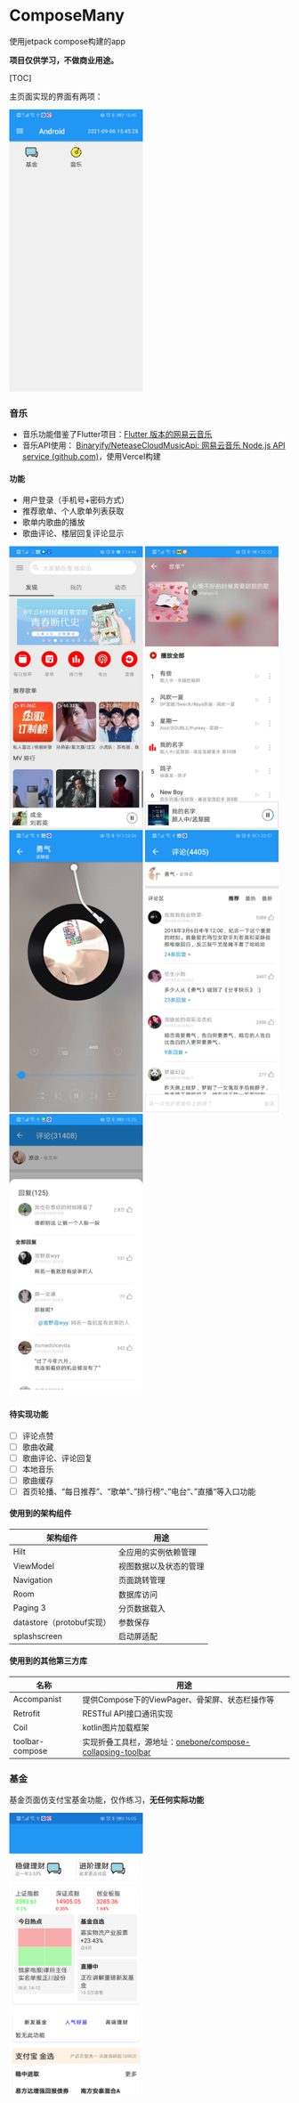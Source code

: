 # ComposeMany
使用jetpack compose构建的app

**项目仅供学习，不做商业用途。**

[TOC]

主页面实现的界面有两项：

<img src="https://github.com/Mr-lin930819/ComposeMany/blob/0f5ac3f8cbf3ab24882ec24b5bdf1aabc7c6f2fd/screenshots/main.png" width=240 alt="主界面" />

### 音乐

- 音乐功能借鉴了Flutter项目：[Flutter 版本的网易云音乐 ](https://github.com/fluttercandies/NeteaseCloudMusic)
- 音乐API使用： [Binaryify/NeteaseCloudMusicApi: 网易云音乐 Node.js API service (github.com)](https://github.com/Binaryify/NeteaseCloudMusicApi)，使用Vercel构建

#### 功能

- 用户登录（手机号+密码方式）
- 推荐歌单、个人歌单列表获取
- 歌单内歌曲的播放
- 歌曲评论、楼层回复评论显示

<img src="https://github.com/Mr-lin930819/ComposeMany/raw/main/screenshots/music_main.jpg" width=240 alt="music_main" />  <img src="https://github.com/Mr-lin930819/ComposeMany/raw/main/screenshots/play_list.jpeg" width=240 alt="play_list" />  <img src="https://github.com/Mr-lin930819/ComposeMany/raw/main/screenshots/song_play.png" width=240 alt="song_play" />
<img src="https://github.com/Mr-lin930819/ComposeMany/raw/main/screenshots/comments.png" width=240 alt="comments" />  <img src="https://github.com/Mr-lin930819/ComposeMany/raw/main/screenshots/floor_comment.jpg" width=240 alt="floor_comment" />

#### 待实现功能

- [ ] 评论点赞
- [ ] 歌曲收藏
- [ ] 歌曲评论、评论回复
- [ ] 本地音乐
- [ ] 歌曲缓存
- [ ] 首页轮播、“每日推荐”、“歌单“、”排行榜“、”电台“、”直播“等入口功能

#### 使用到的架构组件

| 架构组件                  | 用途                   |
| ------------------------- | ---------------------- |
| Hilt                      | 全应用的实例依赖管理   |
| ViewModel                 | 视图数据以及状态的管理 |
| Navigation                | 页面跳转管理           |
| Room                      | 数据库访问             |
| Paging 3                  | 分页数据载入           |
| datastore（protobuf实现） | 参数保存               |
| splashscreen              | 启动屏适配             |

#### 使用到的其他第三方库

| 名称            | 用途                                                         |
| --------------- | ------------------------------------------------------------ |
| Accompanist     | 提供Compose下的ViewPager、骨架屏、状态栏操作等               |
| Retrofit        | RESTful API接口通讯实现                                      |
| Coil            | kotlin图片加载框架                                           |
| toolbar-compose | 实现折叠工具栏，源地址：[onebone/compose-collapsing-toolbar](https://github.com/onebone/compose-collapsing-toolbar) |


### 基金

基金页面仿支付宝基金功能，仅作练习，**无任何实际功能**

<img src="https://github.com/Mr-lin930819/ComposeMany/blob/0f5ac3f8cbf3ab24882ec24b5bdf1aabc7c6f2fd/screenshots/fund_main.png" width=240 alt="fund_main" />


